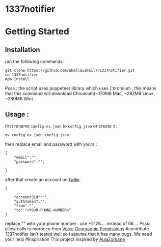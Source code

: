 # 1337notifier

# Getting Started
## Installation
run the following commands:
```
git clone https://github.com/abellaismail7/1337notifier.git
cd 1337notifier
npm install
```
Psss : the script uses puppeteer library which uses Chromium , this means that this command will download  Chromium(~170MB Mac, ~282MB Linux, ~280MB Win)  
## Usage :
first rename `config.ex.json` to `config.json` or create it :
```
mv config.ex.json config.json
```
then replace email and password with yours :
```
{
    "email":"",
    "password":"",
    ...
}
```
after that create an account on [twilio](https://www.twilio.com/).
```
{
    ...
    "accountSid":"",
    "authToken":"",
    "from":"",
    "to":"<YOUR-PHONE-NUMBER>"
}
```
replace "<YOUR-PHONE-NUMBER>"  with your phone number . use +2126.... instead of 06....
Psss: allow calls to morocco from [Voice Geographic Permissions](https://www.twilio.com/console/voice/calls/geo-permissions/low-risk)
#contribute
1337notifier isn't tested well so I assume that it has many bugs. We need your help
#Inspiration
This project inspired by [AlaaZorkane](https://github.com/AlaaZorkane/Notify1337)

